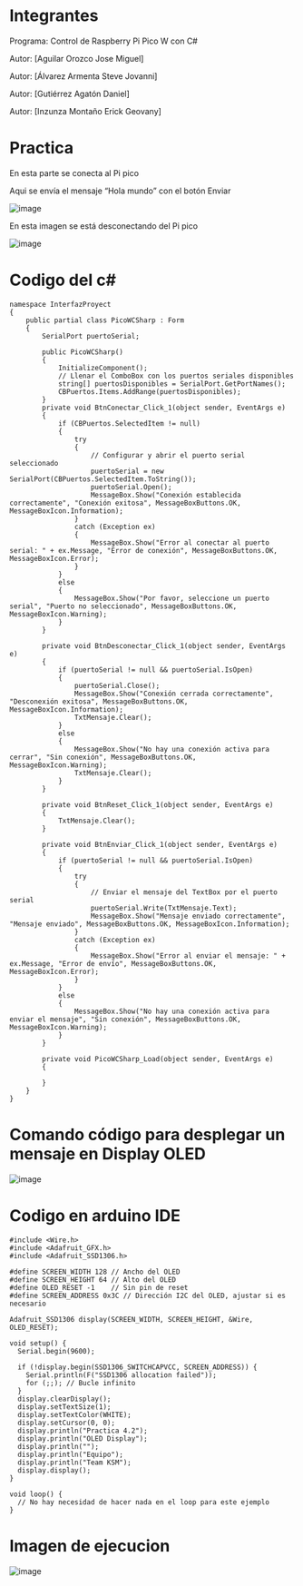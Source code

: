 # Integrantes
 Programa: Control de Raspberry Pi Pico W con C#
 
  Autor: [Aguilar Orozco Jose Miguel]
  
Autor: [Álvarez Armenta Steve Jovanni]

Autor: [Gutiérrez Agatón Daniel]

Autor: [Inzunza Montaño Erick Geovany]

  
# Practica
En esta parte se conecta al Pi pico

Aqui se envía el mensaje “Hola mundo” con el botón Enviar

![image](https://github.com/MigOrozco/Equipo-Interfaz/assets/158230692/c55eb4ea-1099-4c1b-839c-663ae615af5c)


En esta imagen se está desconectando  del Pi pico

![image](https://github.com/MigOrozco/Equipo-Interfaz/assets/158230692/a0ade724-2b26-4b1d-824d-2e11da5825a6)

# Codigo del c#
```
namespace InterfazProyect
{
    public partial class PicoWCSharp : Form
    {
        SerialPort puertoSerial;

        public PicoWCSharp()
        {
            InitializeComponent();
            // Llenar el ComboBox con los puertos seriales disponibles
            string[] puertosDisponibles = SerialPort.GetPortNames();
            CBPuertos.Items.AddRange(puertosDisponibles);
        }
        private void BtnConectar_Click_1(object sender, EventArgs e)
        {
            if (CBPuertos.SelectedItem != null)
            {
                try
                {
                    // Configurar y abrir el puerto serial seleccionado
                    puertoSerial = new SerialPort(CBPuertos.SelectedItem.ToString());
                    puertoSerial.Open();
                    MessageBox.Show("Conexión establecida correctamente", "Conexión exitosa", MessageBoxButtons.OK, MessageBoxIcon.Information);
                }
                catch (Exception ex)
                {
                    MessageBox.Show("Error al conectar al puerto serial: " + ex.Message, "Error de conexión", MessageBoxButtons.OK, MessageBoxIcon.Error);
                }
            }
            else
            {
                MessageBox.Show("Por favor, seleccione un puerto serial", "Puerto no seleccionado", MessageBoxButtons.OK, MessageBoxIcon.Warning);
            }
        }

        private void BtnDesconectar_Click_1(object sender, EventArgs e)
        {
            if (puertoSerial != null && puertoSerial.IsOpen)
            {
                puertoSerial.Close();
                MessageBox.Show("Conexión cerrada correctamente", "Desconexión exitosa", MessageBoxButtons.OK, MessageBoxIcon.Information);
                TxtMensaje.Clear();
            }
            else
            {
                MessageBox.Show("No hay una conexión activa para cerrar", "Sin conexión", MessageBoxButtons.OK, MessageBoxIcon.Warning);
                TxtMensaje.Clear();
            }
        }

        private void BtnReset_Click_1(object sender, EventArgs e)
        {
            TxtMensaje.Clear();
        }

        private void BtnEnviar_Click_1(object sender, EventArgs e)
        {
            if (puertoSerial != null && puertoSerial.IsOpen)
            {
                try
                {
                    // Enviar el mensaje del TextBox por el puerto serial
                    puertoSerial.Write(TxtMensaje.Text);
                    MessageBox.Show("Mensaje enviado correctamente", "Mensaje enviado", MessageBoxButtons.OK, MessageBoxIcon.Information);
                }
                catch (Exception ex)
                {
                    MessageBox.Show("Error al enviar el mensaje: " + ex.Message, "Error de envío", MessageBoxButtons.OK, MessageBoxIcon.Error);
                }
            }
            else
            {
                MessageBox.Show("No hay una conexión activa para enviar el mensaje", "Sin conexión", MessageBoxButtons.OK, MessageBoxIcon.Warning);
            }
        }

        private void PicoWCSharp_Load(object sender, EventArgs e)
        {

        }
    }
}
```

# Comando código para desplegar un mensaje en Display OLED
![image](https://github.com/MigOrozco/Equipo-Interfaz/assets/158230692/1fd8ad80-bf97-484a-bb53-13440447f69c)

# Codigo en arduino IDE
```
#include <Wire.h>
#include <Adafruit_GFX.h>
#include <Adafruit_SSD1306.h>

#define SCREEN_WIDTH 128 // Ancho del OLED
#define SCREEN_HEIGHT 64 // Alto del OLED
#define OLED_RESET -1    // Sin pin de reset
#define SCREEN_ADDRESS 0x3C // Dirección I2C del OLED, ajustar si es necesario

Adafruit_SSD1306 display(SCREEN_WIDTH, SCREEN_HEIGHT, &Wire, OLED_RESET);

void setup() {
  Serial.begin(9600);

  if (!display.begin(SSD1306_SWITCHCAPVCC, SCREEN_ADDRESS)) {
    Serial.println(F("SSD1306 allocation failed"));
    for (;;); // Bucle infinito
  }
  display.clearDisplay();
  display.setTextSize(1);
  display.setTextColor(WHITE);
  display.setCursor(0, 0);
  display.println("Practica 4.2");
  display.println("OLED Display");
  display.println("");
  display.println("Equipo");
  display.println("Team KSM");
  display.display();
}

void loop() {
  // No hay necesidad de hacer nada en el loop para este ejemplo
}

```

# Imagen de ejecucion
![image](https://github.com/MigOrozco/Equipo-Interfaz/assets/158230692/2d5c8510-992a-4c83-be8b-271aa3c71665)

